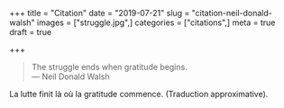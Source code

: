 +++
title = "Citation"
date = "2019-07-21"
slug = "citation-neil-donald-walsh"
images = ["struggle.jpg",]
categories = ["citations",]
meta = true
draft = true

+++

>The struggle ends when gratitude begins.  
— Neil Donald Walsh

La lutte finit là où la gratitude commence. (Traduction approximative).
